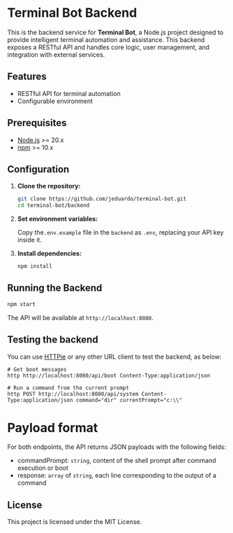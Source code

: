 # Terminal Bot Backend

This is the backend service for **Terminal Bot**, a Node.js project designed to provide intelligent terminal automation and assistance. This backend exposes a RESTful API and handles core logic, user management, and integration with external services.

## Features

- RESTful API for terminal automation
- Configurable environment

## Prerequisites

- [Node.js](https://nodejs.org/) >= 20.x
- [npm](https://www.npmjs.com/) >= 10.x

## Configuration

1. **Clone the repository:**
    ```bash
    git clone https://github.com/jeduardo/terminal-bot.git
    cd terminal-bot/backend
    ```

2. **Set environment variables:**

    Copy the`.env.example` file in the `backend` as `.env`, replacing your API key inside it.

3. **Install dependencies:**
    ```bash
    npm install
    ```

## Running the Backend

```bash
npm start
```

The API will be available at `http://localhost:8080`.

## Testing the backend

You can use [HTTPie](https://httpie.io/) or any other URL client to test the backend, as below:

```shell
# Get boot messages
http http://localhost:8080/api/boot Content-Type:application/json

# Run a command from the current prompt
http POST http://localhost:8080/api/system Content-Type:application/json command="dir" currentPrompt="c:\\"
```

# Payload format

For both endpoints, the API returns JSON payloads with the following fields:

* commandPrompt: `string`, content of the shell prompt after command execution or boot
* response: `array` of `string`, each line corresponding to the output of a command

## License

This project is licensed under the MIT License.
